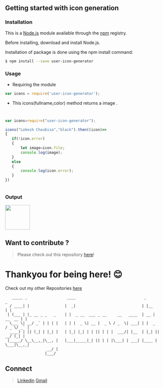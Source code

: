 ## Getting started with icon generation
### Installation
This is a [Node.js](https://nodejs.org/en/) module available through the [npm](https://www.npmjs.com/package/user-icon-generator) registry.

Before installing, download and install  Node.js.

Installation of package is done using the npm install command:
```bash
$ npm install --save user-icon-generator
```
### Usage
* Requiring the module 

```javascript
var icons = require('user-icon-generator');
```
* This icons(fullname,color) method returns a image .

 ```javascript
 

var icons=require("user-icon-generator");

icons("Lokesh Choubisa","black").then((icon)=>
{
    if(!icon.error)
    {
        let image=icon.file;
        console.log(image);
    }
    else
    {
        console.log(icon.error);
    }   
})



```

### Output

<img align="center"  width="80" height="80" src="https://raw.githubusercontent.com/Lokeshchoubisa/icon-generator/master/file.png?token=GHSAT0AAAAAABQEU6QGHCHNELBPXP5FPUD6YPMDTZA" />


## Want to contribute ?

> Please check out this repository [here](https://github.com/Lokeshchoubisa/user-icon-generator)!
# Thankyou for being here! 😊

Check out my other Repositories [here](https://github.com/Lokeshchoubisa)

```
   _____ _                  ____                               _               _ 
  / ____| |                |  _|                              | |__           | |
 | (___ | |_ __ _ _   _    | |  _ __  ___ _ __     __   ____  | __ |   __  __ | |
  \___ \| __/ _` | | | |   | | |  _ \| __ |  _ \ / _  \| ___| | |  _  / _ \/ _` |
  ____) | || (_| | |_| |   | |_| |_| | | || | | |  ___/| |__  | |_| ||  __/ (_| | 
 |_____/ \__\__,_|\__, |   |___|_____|_| || | | |\___| | ___| |____ | \___|\__,_|
                   __/ |                                      
                  |___/                                       
```
## Connect 
> [Linkedin](https://www.linkedin.com/in/lokesh-choubisa-450a98195/)
> [Gmail](lokeshchoubisa26@gmail.com)